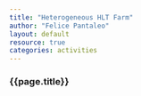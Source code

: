 ```yaml
---
title: "Heterogeneous HLT Farm"
author: "Felice Pantaleo"
layout: default
resource: true
categories: activities
---
```



### {{page.title}}
